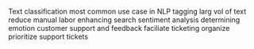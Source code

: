 Text classification most common use case in NLP
tagging larg vol of text
reduce manual labor
enhancing search
sentiment analysis
determining emotion
customer support and feedback
faciliate ticketing organize 
prioritize support tickets
